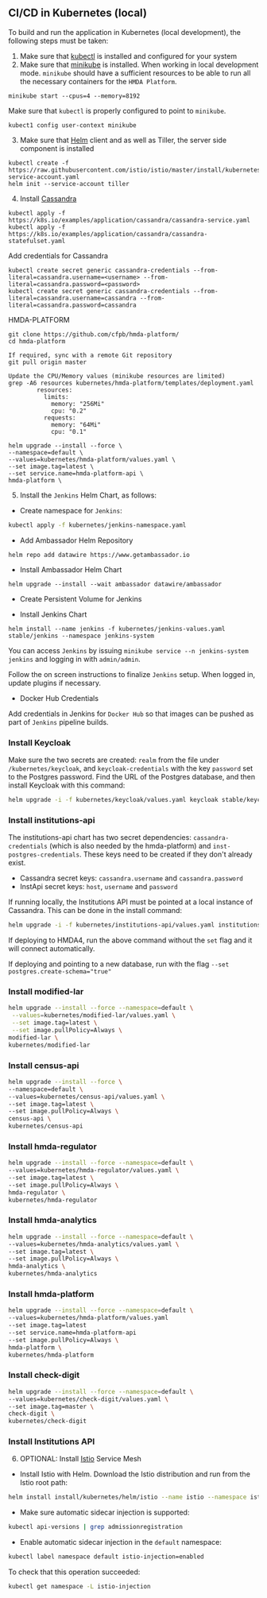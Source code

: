 ## CI/CD in Kubernetes (local)

To build and run the application in Kubernetes (local development), the following steps must be taken:

1. Make sure that [kubectl](https://kubernetes.io/docs/tasks/tools/install-kubectl/) is installed and configured for your system
2. Make sure that [minikube](https://kubernetes.io/docs/tasks/tools/install-minikube/) is installed. When working in local development mode. `minikube` should have a sufficient resources to be able to run all the necessary containers for the `HMDA Platform`.
```
minikube start --cpus=4 --memory=8192
```
Make sure that `kubectl` is properly configured to point to `minikube`.  
```
kubect1 config user-context minikube
```   
3. Make sure that [Helm](https://helm.sh/) client and as well as Tiller, the server side component is installed
```
kubectl create -f https://raw.githubusercontent.com/istio/istio/master/install/kubernetes/helm/helm-service-account.yaml
helm init --service-account tiller
```
4. Install [Cassandra](https://kubernetes.io/docs/tutorials/stateful-application/cassandra/)
```
kubectl apply -f https://k8s.io/examples/application/cassandra/cassandra-service.yaml
kubectl apply -f https://k8s.io/examples/application/cassandra/cassandra-statefulset.yaml
```
Add credentials for Cassandra

```shell
kubectl create secret generic cassandra-credentials --from-literal=cassandra.username=<username> --from-literal=cassandra.password=<password>
kubectl create secret generic cassandra-credentials --from-literal=cassandra.username=cassandra --from-literal=cassandra.password=cassandra
```

HMDA-PLATFORM
```
git clone https://github.com/cfpb/hmda-platform/
cd hmda-platform

If required, sync with a remote Git repository
git pull origin master

Update the CPU/Memory values (minikube resources are limited)
grep -A6 resources kubernetes/hmda-platform/templates/deployment.yaml 
        resources:
          limits:
            memory: "256Mi"
            cpu: "0.2"
          requests:
            memory: "64Mi"
            cpu: "0.1"

helm upgrade --install --force \
--namespace=default \
--values=kubernetes/hmda-platform/values.yaml \
--set image.tag=latest \
--set service.name=hmda-platform-api \
hmda-platform \
```
5. Install the `Jenkins` Helm Chart, as follows:

* Create namespace for `Jenkins`: 

```bash
kubectl apply -f kubernetes/jenkins-namespace.yaml
```

* Add Ambassador Helm Repository

```shell
helm repo add datawire https://www.getambassador.io
```

* Install Ambassador Helm Chart

```shell
helm upgrade --install --wait ambassador datawire/ambassador
```

* Create Persistent Volume for Jenkins


* Install Jenkins Chart

```shell
helm install --name jenkins -f kubernetes/jenkins-values.yaml stable/jenkins --namespace jenkins-system
```

You can access `Jenkins` by issuing `minikube service --n jenkins-system jenkins` and logging in with `admin/admin`.

Follow the on screen instructions to finalize `Jenkins` setup. When logged in, update plugins if necessary.

* Docker Hub Credentials

Add credentials in Jenkins for `Docker Hub` so that images can be pushed as part of `Jenkins` pipeline builds.

### Install Keycloak

Make sure the two secrets are created: `realm` from the file under `/kubernetes/keycloak`, and `keycloak-credentials`
with the key `password` set to the Postgres password.  Find the URL of the Postgres database, and then install Keycloak with 
this command:

```bash
helm upgrade -i -f kubernetes/keycloak/values.yaml keycloak stable/keycloak --set keycloak.persistence.dbHost="<db URL>"
```

### Install institutions-api

The institutions-api chart has two secret dependencies: `cassandra-credentials` (which is also needed by the hmda-platform)
and `inst-postgres-credentials`.  These keys need to be created if they don't already exist.  
* Cassandra secret keys: `cassandra.username` and `cassandra.password` 
* InstApi secret keys: `host`, `username` and `password`

If running locally, the Institutions API must be pointed at a local instance of Cassandra.  This can be done in the install command:
```bash
helm upgrade -i -f kubernetes/institutions-api/values.yaml institutions-api ./kubernetes/institutions-api/ --set cassandra.hosts="<Docker IP>"
```
If deploying to HMDA4, run the above command without the `set` flag and it will connect automatically.

If deploying and pointing to a new database, run with the flag `--set postgres.create-schema="true"`

### Install modified-lar
```bash
helm upgrade --install --force --namespace=default \
 --values=kubernetes/modified-lar/values.yaml \
 --set image.tag=latest \
 --set image.pullPolicy=Always \
modified-lar \
kubernetes/modified-lar
```
### Install census-api
```bash
helm upgrade --install --force \
--namespace=default \
--values=kubernetes/census-api/values.yaml \
--set image.tag=latest \
--set image.pullPolicy=Always \
census-api \
kubernetes/census-api
```
### Install hmda-regulator
```bash
helm upgrade --install --force --namespace=default \
--values=kubernetes/hmda-regulator/values.yaml \
--set image.tag=latest \
--set image.pullPolicy=Always \
hmda-regulator \
kubernetes/hmda-regulator
```
### Install hmda-analytics
```bash
helm upgrade --install --force --namespace=default \
--values=kubernetes/hmda-analytics/values.yaml \
--set image.tag=latest \
--set image.pullPolicy=Always \
hmda-analytics \
kubernetes/hmda-analytics
```
### Install hmda-platform
```bash
helm upgrade --install --force --namespace=default \
--values=kubernetes/hmda-platform/values.yaml 
--set image.tag=latest 
--set service.name=hmda-platform-api 
--set image.pullPolicy=Always \
hmda-platform \
kubernetes/hmda-platform
```
### Install check-digit
```bash
helm upgrade --install --force --namespace=default \
--values=kubernetes/check-digit/values.yaml \
--set image.tag=master \
check-digit \
kubernetes/check-digit
```
### Install Institutions API
6. OPTIONAL: Install [Istio](https://istio.io/) Service Mesh

* Install Istio with Helm. Download the Istio distribution and run from the Istio root path:

```bash
helm install install/kubernetes/helm/istio --name istio --namespace istio-system
```

* Make sure automatic sidecar injection is supported: 

```bash
kubectl api-versions | grep admissionregistration
```

* Enable automatic sidecar injection in the `default` namespace: 

```bash
kubectl label namespace default istio-injection=enabled
``` 

To check that this operation succeeded: 

```bash
kubectl get namespace -L istio-injection
```
